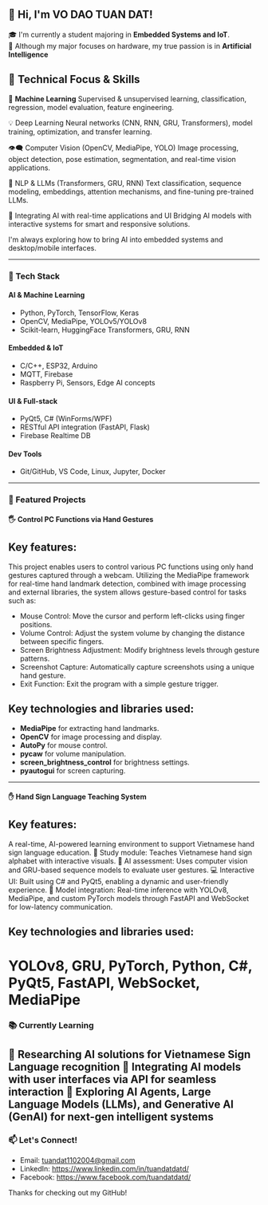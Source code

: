 ## 👋 Hi, I'm VO DAO TUAN DAT!

🎓 I'm currently a student majoring in **Embedded Systems and IoT**.  
🤖 Although my major focuses on hardware, my true passion is in **Artificial Intelligence**
## 🌟 Technical Focus & Skills
🌱 **Machine Learning**
Supervised & unsupervised learning, classification, regression, model evaluation, feature engineering.

💡 Deep Learning
Neural networks (CNN, RNN, GRU, Transformers), model training, optimization, and transfer learning.

👁️‍🗨️ Computer Vision (OpenCV, MediaPipe, YOLO)
Image processing, object detection, pose estimation, segmentation, and real-time vision applications.

🧠 NLP & LLMs (Transformers, GRU, RNN)
Text classification, sequence modeling, embeddings, attention mechanisms, and fine-tuning pre-trained LLMs.

🤝 Integrating AI with real-time applications and UI
Bridging AI models with interactive systems for smart and responsive solutions.

I'm always exploring how to bring AI into embedded systems and desktop/mobile interfaces.

---

### 🔧 Tech Stack

#### AI & Machine Learning
- Python, PyTorch, TensorFlow, Keras
- OpenCV, MediaPipe, YOLOv5/YOLOv8
- Scikit-learn, HuggingFace Transformers, GRU, RNN

#### Embedded & IoT
- C/C++, ESP32, Arduino
- MQTT, Firebase
- Raspberry Pi, Sensors, Edge AI concepts

#### UI & Full-stack
- PyQt5, C# (WinForms/WPF)
- RESTful API integration (FastAPI, Flask)
- Firebase Realtime DB

#### Dev Tools
- Git/GitHub, VS Code, Linux, Jupyter, Docker

---

### 🚀 Featured Projects

#### 🖐️ Control PC Functions via Hand Gestures
## Key features:
This project enables users to control various PC functions using only hand gestures captured through a webcam. Utilizing the MediaPipe framework for real-time hand landmark detection, combined with image processing and external libraries, the system allows gesture-based control for tasks such as:
- Mouse Control: Move the cursor and perform left-clicks using finger positions.
- Volume Control: Adjust the system volume by changing the distance between specific fingers.
- Screen Brightness Adjustment: Modify brightness levels through gesture patterns.
- Screenshot Capture: Automatically capture screenshots using a unique hand gesture.
- Exit Function: Exit the program with a simple gesture trigger.
## Key technologies and libraries used:
- **MediaPipe** for extracting hand landmarks.
- **OpenCV** for image processing and display.
- **AutoPy** for mouse control.
- **pycaw** for volume manipulation.
- **screen_brightness_control** for brightness settings.
- **pyautogui** for screen capturing.
---
#### ✋ Hand Sign Language Teaching System
## Key features:
A real-time, AI-powered learning environment to support Vietnamese hand sign language education.
📘 Study module: Teaches Vietnamese hand sign alphabet with interactive visuals.
🧠 AI assessment: Uses computer vision and GRU-based sequence models to evaluate user gestures.
💻 Interactive UI: Built using C# and PyQt5, enabling a dynamic and user-friendly experience.
🔗 Model integration: Real-time inference with YOLOv8, MediaPipe, and custom PyTorch models through FastAPI and WebSocket for low-latency communication.
## Key technologies and libraries used:
# YOLOv8, GRU, PyTorch, Python, C#, PyQt5, FastAPI, WebSocket, MediaPipe
### 📚 Currently Learning
🤖 Researching AI solutions for Vietnamese Sign Language recognition
🔗 Integrating AI models with user interfaces via API for seamless interaction
🧠 Exploring AI Agents, Large Language Models (LLMs), and Generative AI (GenAI) for next-gen intelligent systems
---

### 📫 Let's Connect!
- Email: tuandat1102004@gmail.com  
- LinkedIn: https://www.linkedin.com/in/tuandatdatd/
- Facebook: https://www.facebook.com/tuandatdatd/


Thanks for checking out my GitHub!
